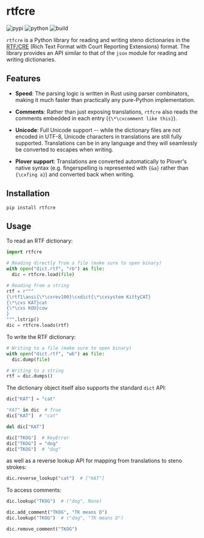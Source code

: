 # rtfcre

![pypi](https://img.shields.io/pypi/v/rtfcre)
![python](https://img.shields.io/pypi/pyversions/rtfcre)
![build](https://github.com/sammdot/rtfcre/workflows/build/badge.svg)

`rtfcre` is a Python library for reading and writing steno dictionaries in the
[RTF/CRE](http://www.legalxml.org/workgroups/substantive/transcripts/cre-spec.htm)
(Rich Text Format with Court Reporting Extensions) format. The library provides
an API similar to that of the `json` module for reading and writing dictionaries.

## Features

* **Speed**: The parsing logic is written in Rust using parser combinators,
  making it much faster than practically any pure-Python implementation.

* **Comments**: Rather than just exposing translations, `rtfcre` also reads the
  comments embedded in each entry (`{\*\cxcomment like this}`).

* **Unicode**: Full Unicode support -- while the dictionary files are not
  encoded in UTF-8, Unicode characters in translations are still fully
  supported. Translations can be in any language and they will seamlessly be
  converted to escapes when writing.

* **Plover support**: Translations are converted automatically to Plover's
  native syntax (e.g. fingerspelling is represented with `{&a}` rather than
  `{\cxfing a}`) and converted back when writing.

## Installation

```
pip install rtfcre
```

## Usage

To read an RTF dictionary:

```python
import rtfcre

# Reading directly from a file (make sure to open binary)
with open("dict.rtf", "rb") as file:
  dic = rtfcre.load(file)

# Reading from a string
rtf = r"""
{\rtf1\ansi{\*\cxrev100}\cxdict{\*\cxsystem KittyCAT}
{\*\cxs KAT}cat
{\*\cxs KOU}cow
}
""".lstrip()
dic = rtfcre.loads(rtf)
```

To write the RTF dictionary:

```python
# Writing to a file (make sure to open binary)
with open("dict.rtf", "wb") as file:
  dic.dump(file)

# Writing to a string
rtf = dic.dumps()
```

The dictionary object itself also supports the standard `dict` API:

```python
dic["KAT"] = "cat"

"KAT" in dic  # True
dic["KAT"]  # "cat"

del dic["KAT"]

dic["TKOG"]  # KeyError
dic["TKOG"] = "dog"
dic["TKOG"]  # "dog"
```

as well as a reverse lookup API for mapping from translations to steno strokes:

```python
dic.reverse_lookup("cat")  # ["KAT"]
```

To access comments:

```python
dic.lookup("TKOG")  # ("dog", None)

dic.add_comment("TKOG", "TK means D")
dic.lookup("TKOG")  # ("dog", "TK means D")

dic.remove_comment("TKOG")
```

